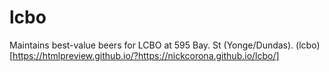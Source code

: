 # lcbo
Maintains best-value beers for LCBO at 595 Bay. St (Yonge/Dundas).
(lcbo)[https://htmlpreview.github.io/?https://nickcorona.github.io/lcbo/]
